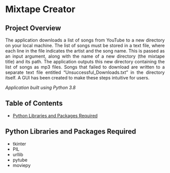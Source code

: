 # Mixtape Creator

## Project Overview

<p style='text-align: justify;'>The application downloads a list of songs from YouTube to a new directory on your local machine. The list of songs must be stored in a text file, where each line in the file indicates the artist and the song name. This is passed as an input argument, along with the name of a new directory (the mixtape title) and its path. The application outputs this new directory containing the list of songs as mp3 files. Songs that failed to download are written to a separate text file entitled “Unsuccessful_Downloads.txt” in the directory itself. A GUI has been created to make these steps intuitive for users.</p>

<em>Application built using Python 3.8</em>

## Table of Contents

* [Python Libraries and Packages Required](#python-libraries-and-packages-required)

## Python Libraries and Packages Required

* tkinter
* PIL
* urllib
* pytube
* moviepy



